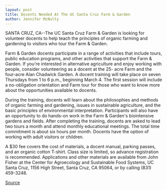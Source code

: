 ```yaml
---
layout: post
title: Docents Needed At The UC Santa Cruz Farm & Garden
author: Jennifer McNulty
---
```


SANTA CRUZ, CA--The UC Santa Cruz Farm & Garden is looking for volunteer docents to help teach the principles of organic farming and gardening to visitors who tour the Farm & Garden.

Farm & Garden docents participate in a range of activities that include tours, public education programs, and other activities that support the Farm & Garden. If you're interested in alternative agriculture and enjoy working with people, consider volunteering as a docent at the 25- acre Farm and the four-acre Alan Chadwick Garden. A docent training will take place on seven Thursdays from 1 to 6 p.m., beginning March 4. The first session will include a no-obligation orientation and Farm tour for those who want to know more about the opportunities available to docents.

During the training, docents will learn about the philosophies and methods of organic farming and gardening, issues in sustainable agriculture, and the basic principles of environmental interpretation. Participants will also have an opportunity to do hands-on work in the Farm & Garden's biointensive gardens and fields. After completing the training, docents are asked to lead two tours a month and attend monthly educational meetings. The total time commitment is about six hours per month. Docents have the option of working with adult visitors or children.

A $30 fee covers the cost of materials, a docent manual, parking passes, and an organic cotton T-shirt. Class size is limited, so advance registration is recommended. Applications and other materials are available from John Fisher at the Center for Agroecology and Sustainable Food Systems, UC Santa Cruz, 1156 High Street, Santa Cruz, CA 95064, or by calling (831) 459-3248.

[Source](http://www1.ucsc.edu/news_events/press_releases/archive/98-99/02-99/FGdocents.htm "Permalink to UC Santa Cruz: UCSC Docents needed")
